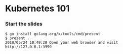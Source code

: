 # Kubernetes 101

### Start the slides

```
$ go install golang.org/x/tools/cmd/present
$ present .
2018/05/24 10:49:20 Open your web browser and visit http://127.0.0.1:3999
```

